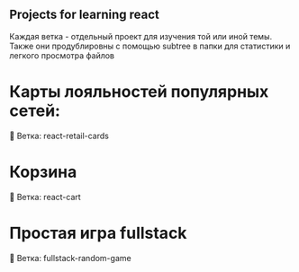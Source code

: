 ## Projects for learning react

Каждая ветка - отдельный проект для изучения той или иной темы.
Также они продублировны с помощью subtree в папки для статистики и легкого просмотра файлов

# Карты лояльностей популярных сетей:

🌿 Ветка: react-retail-cards

# Корзина

🌿 Ветка: react-cart

# Простая игра fullstack

🌿 Ветка: fullstack-random-game
